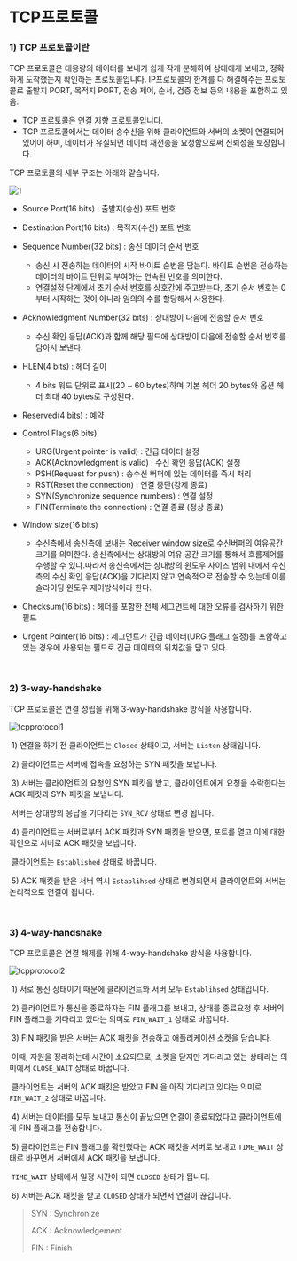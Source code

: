 # TCP프로토콜

### 1) TCP 프로토콜이란

 TCP 프로토콜은 대용량의 데이터를 보내기 쉽게 작게 분해하여 상대에게 보내고, 정확하게 도착했는지 확인하는 프로토콜입니다. IP프로토콜의 한계를 다 해결해주는 프로토콜로 출발지 PORT, 목적지 PORT, 전송 제어, 순서, 검증 정보 등의 내용을 포함하고 있음.

- TCP 프로토콜은 연결 지향 프로토콜입니다.
- TCP 프로토콜에서는 데이터 송수신을 위해 클라이언트와 서버의 소켓이 연결되어 있어야 하며, 데이터가 유실되면 데이터 재전송을 요청함으로써 신뢰성을 보장합니다.

TCP 프로토콜의 세부 구조는 아래와 같습니다.

![1](https://user-images.githubusercontent.com/59816811/135642263-f9a6215f-dccd-4870-bca8-22734f415238.png)

- Source Port(16 bits) : 출발지(송신) 포트 번호

- Destination Port(16 bits) : 목적지(수신) 포트 번호

- Sequence Number(32 bits) : 송신 데이터 순서 번호

  - 송신 시 전송하는 데이터의 시작 바이트 순번을 담는다. 바이트 순번은 전송하는 데이터의 바이트 단위로 부여하는 연속된 번호를 의미한다.
  - 연결설정 단계에서 초기 순서 번호를 상호간에 주고받는다, 초기 순서 번호는 0부터 시작하는 것이 아니라 임의의 수를 할당해서 사용한다.

- Acknowledgment Number(32 bits) : 상대방이 다음에 전송할 순서 번호

  - 수신 확인 응답(ACK)과 함께 해당 필드에 상대방이 다음에 전송할 순서 번호를 담아서 보낸다.
- HLEN(4 bits) : 헤더 길이

  - 4 bits 워드 단위로 표시(20 ~ 60 bytes)하며 기본 헤더 20 bytes와 옵션 헤더 최대 40 bytes로 구성된다.
- Reserved(4 bits) : 예약
- Control Flags(6 bits)
  - URG(Urgent pointer is valid) : 긴급 데이터 설정
  - ACK(Acknowledgment is valid) : 수신 확인 응답(ACK) 설정
  - PSH(Request for push) : 송수신 버퍼에 있는 데이터를 즉시 처리
  - RST(Reset the connection) : 연결 중단(강제 종료)
  - SYN(Synchronize sequence numbers) : 연결 설정
  - FIN(Terminate the connection) : 연결 종료 (정상 종료)
- Window size(16 bits) 
  - 수신측에서 송신측에 보내는 Receiver window size로 수신버퍼의 여유공간 크기를 의미한다. 송신측에서는 상대방의 여유 공간 크기를 통해서 흐름제어를 수행할 수 있다.따라서 송신측에서는 상대방의 윈도우 사이즈 범위 내에서 수신측의 수신 확인 응답(ACK)을 기다리지 않고 연속적으로 전송할 수 있는데 이를 슬라이딩 윈도우 제어방식이라 한다.
- Checksum(16 bits) : 헤더를 포함한 전체 세그먼트에 대한 오류를 검사하기 위한 필드
- Urgent Pointer(16 bits) : 세그먼트가 긴급 데이터(URG 플래그 설정)를 포함하고 있는 경우에 사용되는 필드로 긴급 데이터의 위치값을 담고 있다.

<br>

### 2) 3-way-handshake

TCP 프로토콜은 연결 성립을 위해 3-way-handshake 방식을 사용합니다. 

![tcpprotocol1](https://user-images.githubusercontent.com/59816811/114971611-a8047400-9eb7-11eb-9f61-8101fc504fd7.png)

​	1) 연결을 하기 전 클라이언트는 `Closed` 상태이고, 서버는 `Listen` 상태입니다.

​	2) 클라이언트는 서버에 접속을 요청하는 SYN 패킷을 보냅니다.

​	3) 서버는 클라이언트의 요청인 SYN 패킷을 받고, 클라이언트에게 요청을 수락한다는 ACK 패킷과 SYN 패킷을 보냅니다.

​		서버는 상대방의 응답을 기다리는 `SYN_RCV`  상태로 변경 됩니다.

​	4) 클라이언트는 서버로부터 ACK 패킷과 SYN 패킷을 받으면, 포트를 열고 이에 대한 확인으로 서버로 ACK 패킷을 보냅니다.

​		클라이언트는 `Established` 상태로 바꿉니다.  

​	5) ACK 패킷을 받은 서버 역시 `Establihsed` 상태로 변경되면서 클라이언트와 서버는 논리적으로 연결이 됩니다.

<br>

### 3) 4-way-handshake

TCP 프로토콜은 연결 해제를 위해 4-way-handshake 방식을 사용합니다. 

![tcpprotocol2](https://user-images.githubusercontent.com/59816811/114971873-3a0c7c80-9eb8-11eb-8d13-8dab66570768.png)

​	1) 서로 통신 상태이기 때문에 클라이언트와 서버 모두 `Establihsed` 상태입니다.

​	2) 클라이언트가 통신을 종료하자는 FIN 플래그를 보내고, 상태를 종료요청 후 서버의 FIN 플래그를 기다리고 있다는 의미로 `FIN_WAIT_1` 상태로 바꿉니다.

​	3) FIN 패킷을 받은 서버는 ACK 패킷을 전송하고 애플리케이션 소켓을 닫습니다.

​	이때, 자원을 정리하는데 시간이 소요되므로, 소켓을 닫지만 기다리고 있는 상태라는 의미에서 `CLOSE_WAIT` 상태로 바꿉니다.

​	클라이언트는 서버의 ACK 패킷은 받았고 FIN 을 아직 기다리고 있다는 의미로 `FIN_WAIT_2` 상태로 바꿉니다.

​	4) 서버는 데이터를 모두 보내고 통신이 끝났으면 연결이 종료되었다고 클라이언트에게 FIN 플래그를 전송합니다.

​	5) 클라이언트는 FIN 플래그를 확인했다는 ACK 패킷을 서버로 보내고 `TIME_WAIT` 상태로 바꾸면서 서버에세 ACK 패킷을 보냅니다.

​	`TIME_WAIT` 상태에서 일정 시간이 되면 `CLOSED` 상태가 됩니다.

​	6) 서버는 ACK 패킷을 받고 `CLOSED` 상태가 되면서 연결이 끊깁니다.

> SYN : Synchronize
>
> ACK : Acknowledgement
>
> FIN : Finish

<br>

